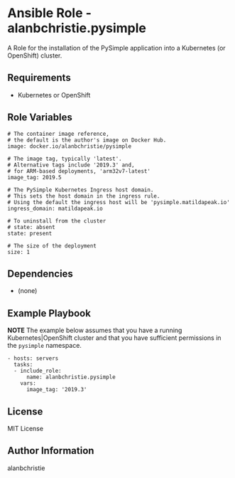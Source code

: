 Ansible Role - alanbchristie.pysimple
=====================================

A Role for the installation of the PySimple application into a Kubernetes
(or OpenShift) cluster.

Requirements
------------

-   Kubernetes or OpenShift 

Role Variables
--------------

    # The container image reference,
    # the default is the author's image on Docker Hub.
    image: docker.io/alanbchristie/pysimple
    
    # The image tag, typically 'latest'.
    # Alternative tags include '2019.3' and,
    # for ARM-based deployments, 'arm32v7-latest'
    image_tag: 2019.5

    # The PySimple Kubernetes Ingress host domain.
    # This sets the host domain in the ingress rule.
    # Using the default the ingress host will be 'pysimple.matildapeak.io'
    ingress_domain: matildapeak.io
    
    # To uninstall from the cluster
    # state: absent
    state: present
    
    # The size of the deployment
    size: 1

Dependencies
------------

-   (none)

Example Playbook
----------------

**NOTE** The example below assumes that you have a running Kubernetes|OpenShift
cluster and that you have sufficient permissions in the `pysimple` namespace.

    - hosts: servers
      tasks:
      - include_role:
          name: alanbchristie.pysimple
        vars:
          image_tag: '2019.3'

License
-------

MIT License

Author Information
------------------

alanbchristie
